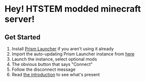 # Hey! HTSTEM modded minecraft server! 

## Get Started

1. Install [Prism Launcher](https://prismlauncher.org/) if you aren't using it already
1. Import the auto-updating Prism Launcher instance from [here](https://github.com/vgskye/htstempack/releases/download/dummy/htstem_modded_smp.zip)
1. Launch the instance, select optional mods
1. The obvious button that says "Connect"
1. Follow the disconnect message
1. Read [the introduction](FEATURES.md) to see what's present
